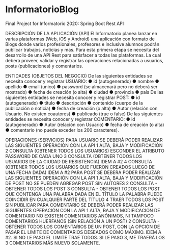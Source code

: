 # InformatorioBlog
Final Project for Informatorio 2020: Spring Boot Rest API 

DESCRIPCIÓN DE LA APLICACIÓN (API)
El Informatorio planea lanzar en varias plataformas (Web, iOS y
Android) una aplicación con formato de Blogs donde varios
profesionales, profesores e inclusive alumnos podrán publicar
trabajos, noticias y mas. Para esta primera etapa se necesita del
desarrollo de una API Rest para satisfacer a todas las plataformas.
La cual deberá proveer, validar y registrar las operaciones
relacionadas a usuarios, posts (publicaciones) y comentarios.

ENTIDADES (OBJETOS DEL NEGOCIO)
De las siguientes entidades se necesita conocer y registrar
USUARIO:
● id (autogenerado)
● nombre
● apellido
● email (unico)
● password (se almacenará pero no deberá ser mostrado)
● fecha de creación (o alta)
● ciudad
● provincia
● país
De las siguientes entidades se necesita conocer y registrar
POST:
● id (autogenerado)
● título
● descripción
● contenido (cuerpo de la publicación o noticia)
● fecha de creación (o alta)
● Autor (relación con Usuario. No existen coautores)
● publicado (true o false)
De las siguientes entidades se necesita conocer y registrar
COMENTARIO:
● id (autogenerado)
● Autor (relación con Usuario)
● fecha de creación (o alta)
● comentario (no puede exceder los 200 caracteres).

OPERACIONES (SERVICIOS)
PARA USUARIO SE DEBERÁ PODER REALIZAR LAS
SIGUIENTES OPERACIÓN CON LA API
1 ALTA, BAJA Y MODIFICACIÓN
2 CONSULTA (OBTENER TODOS LOS USUARIOS) ESCONDER EL ATRIBUTO
PASSWORD DE CADA UNO
3 CONSULTA (OBTENER TODOS LOS USUARIOS DE LA CIUDAD DE
RESISTENCIA)
IDEM A #2
4 CONSULTA (OBTENER TODOS LOS USUARIOS QUE FUERON
CREADOS LUEGO DE UNA FECHA DADA)
IDEM A #2
PARA POST SE DEBERÁ PODER REALIZAR LAS SIGUIENTES
OPERACIÓN CON LA API
1 ALTA, BAJA Y MODIFICACIÓN DE POST NO SE PUEDEN AGREGAR POST
SIN AUTORES
2 CONSULTA - OBTENER TODOS LOS POST
3 CONSULTA - OBTENER TODOS LOS POST QUE CONTENGA
UNA PALABRA DADA EN EL TÍTULO
LA PALABRA PUEDE COINCIDIR EN
CUALQUIER PARTE DEL TÍTULO
4 TRAER TODOS LOS POST SIN PUBLICAR
PARA COMENTARIO SE DEBERÁ PODER REALIZAR LAS
SIGUIENTES OPERACIÓN CON LA API
1 ALTA, BAJA Y MODIFICACIÓN DE COMENTARIO NO EXISTEN COMENTARIOS
ANÓNIMOS, NI TAMPOCO
COMENTARIOS HUERFANOS (SIN
RELACIÓN A UN POST)
2 CONSULTA - OBTENER TODOS LOS COMENTARIOS DE UN
POST, CON LA OPCIÓN DE PASAR EL LIMITE DE
COMENTARIOS DESEADOS COMO MÁXIMO.
IDEM A #2. SI NO LE PASO EL LIMITE
TRAE TODOS. SI LE PASO 3, ME
TRAERÁ LOS 3 COMENTARIOS MÁS
NUEVO SOLAMENTE.
